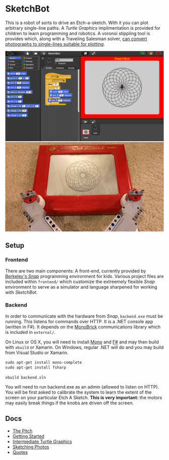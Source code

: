 # SketchBot

This is a robot of sorts to drive an Etch-a-sketch. With it you can plot arbitrary single-line paths. A _Turtle Graphics_ implimentation is provided for children to learn programming and robotics. A voronoi stippling tool is provides which, along with a Traveling Salesman solver, [can convert photographs to single-lines suitable for plotting](http://www.cgl.uwaterloo.ca/~csk/projects/tsp/).

![SketchBot Snap](docs/media/sketchbot_snap.png)
![SketchBot Hardware](docs/media/sketchbot_hw.png)

## Setup

### Frontend

There are two main components: A front-end, currently provided by [Berkeley's _Snap_](http://snap.berkeley.edu) programming environment for kids. Various project files are included within `frontend/` which customize the extreemely flexible _Snap_ environment to serve as a simulator and language sharpened for working with _SketchBot_.

### Backend

In order to communicate with the hardware from _Snap_, `backend.exe` must be running. This listens for commands over HTTP. It is a .NET console app (written in F#). It depends on the [MonoBrick](www.monobrick.dk) communications library which is included in `external/`.

On Linux or OS X, you will need to install [Mono](http://www.mono-project.com/) and [F#](http://fsharp.org) and may then build with `xbuild` or Xamarin. On Windows, regular .NET will do and you may build from Visual Studio or Xamarin.

    sudo apt-get install mono-complete
    sudo apt-get install fsharp

    xbuild backend.sln

You will need to run backend.exe as an admin (allowed to listen on HTTP). You will be first asked to calibrate the system to learn the extent of the screen on your particular Etch A Sketch. **This is very important:** the motors may easily break things if the knobs are driven off the screen.

## Docs

* [The Pitch](docs/pitch.md)
* [Getting Started](docs/getting_started.md)
* [Intermediate Turtle Graphics](docs/intermediate.md)
* [Sketching Photos](docs/stipple.md)
* [Quotes](docs/quotes.md)
